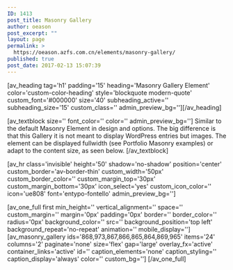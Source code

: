 ```yaml
---
ID: 1413
post_title: Masonry Gallery
author: oeason
post_excerpt: ""
layout: page
permalink: >
  https://oeason.azfs.com.cn/elements/masonry-gallery/
published: true
post_date: 2017-02-13 15:07:39
---
```

[av_heading tag='h1' padding='15' heading='Masonry Gallery Element' color='custom-color-heading' style='blockquote modern-quote' custom_font='#000000' size='40' subheading_active='' subheading_size='15' custom_class='' admin_preview_bg=''][/av_heading]

[av_textblock size='' font_color='' color='' admin_preview_bg='']
Similar to the default Masonry Element in design and options. The big difference is that this Gallery it is not meant to display WordPress entries but images. The element can be displayed fullwidth (see Portfolio Masonry examples) or adapt to the content size, as seen below.
[/av_textblock]

[av_hr class='invisible' height='50' shadow='no-shadow' position='center' custom_border='av-border-thin' custom_width='50px' custom_border_color='' custom_margin_top='30px' custom_margin_bottom='30px' icon_select='yes' custom_icon_color='' icon='ue808' font='entypo-fontello' admin_preview_bg='']

[av_one_full first min_height='' vertical_alignment='' space='' custom_margin='' margin='0px' padding='0px' border='' border_color='' radius='0px' background_color='' src='' background_position='top left' background_repeat='no-repeat' animation='' mobile_display='']
[av_masonry_gallery ids='868,973,867,866,865,864,869,965' items='24' columns='2' paginate='none' size='flex' gap='large' overlay_fx='active' container_links='active' id='' caption_elements='none' caption_styling='' caption_display='always' color='' custom_bg='']
[/av_one_full]